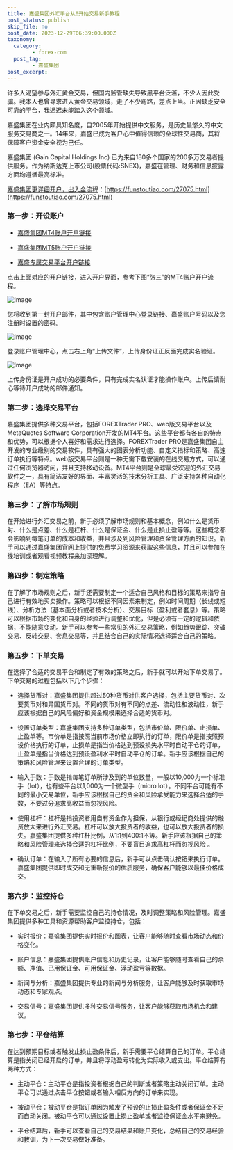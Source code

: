```yaml
---
title: 嘉盛集团外汇平台从0开始交易新手教程
post_status: publish
skip_file: no
post_date: 2023-12-29T06:39:00.000Z
taxonomy:
  category:
        - forex-com
  post_tag:
        - 嘉盛集团
post_excerpt: 
---
```

许多人渴望参与外汇黄金交易，但国内监管缺失导致黑平台泛滥，不少人因此受骗。我本人也曾寻求进入黄金交易领域，走了不少弯路，差点上当。正因缺乏安全可靠的平台，我迟迟未能踏入这个领域。

嘉盛集团在业内颇具知名度，自2005年开始提供中文服务，是历史最悠久的中文服务交易商之一。14年来，嘉盛已成为客户心中值得信赖的全球性交易商，其将保障客户资金安全视为己任。

嘉盛集团 (Gain Capital Holdings Inc) 已为来自180多个国家的200多万交易者提供服务。作为纳斯达克上市公司(股票代码:SNEX)，嘉盛在管理、财务和信息披露方面均遵循最高标准。

[嘉盛集团更详细开户，出入金流程](https://funstoutiao.com/27075.html)：[https://funstoutiao.com/27075.html](https://funstoutiao.com/27075.html)

### 第一步：开设账户

* [嘉盛集团MT4账户开户链接](https://s.ssgg.net/jsmt4)

* [嘉盛集团MT5账户开户链接](https://s.ssgg.net/jsmt5)

* [嘉盛专属交易平台开户链接](https://s.ssgg.net/js)

点击上面对应的开户链接，进入开户界面，参考下图“张三”的MT4账户开户流程。

![Image](https://prod-files-secure.s3.us-west-2.amazonaws.com/39ed1227-6d7d-4570-be36-9ccd4a2c4241/7a167aea-686b-400d-af59-4e18eb607a40/640.png?X-Amz-Algorithm=AWS4-HMAC-SHA256&X-Amz-Content-Sha256=UNSIGNED-PAYLOAD&X-Amz-Credential=ASIAZI2LB466XAMEG4MV%2F20250503%2Fus-west-2%2Fs3%2Faws4_request&X-Amz-Date=20250503T221308Z&X-Amz-Expires=3600&X-Amz-Security-Token=IQoJb3JpZ2luX2VjEF4aCXVzLXdlc3QtMiJIMEYCIQDLT5CwmrXpCWbkSbmTCW6UYfXym3eTThBfdyt7SenUEAIhAID4xT2m5mrVVmSZNGWfcQQE1rkcLjaOTdR0RBSFM6uSKogECPf%2F%2F%2F%2F%2F%2F%2F%2F%2F%2FwEQABoMNjM3NDIzMTgzODA1IgxJbV74LuMeIVmOrqIq3AM6g1OAykZDLUoXvYvlCXih7SCN2BO2O4EBRs6FjdpgOAD9GN3xXM0%2F2LergYMbnw9THGICxP6LMjr4EJjvYyFerFkCrwXU8YyGcVsbnkFbp6gtG8%2FrDWwdJsvhAqa%2BxLF59av1YxgWPnpr67Woj1RgyqrU4InmBimJL09Ca3PKCvBIsHTL%2FNKiuAUrYkNiVJpEntUsZa1zatiwdYvtU%2Bj%2BYHx%2BCrQ7AWjFes4wJFbDpLk%2FAf3x%2F566JJU1OGk5eAofpk%2FD4zSPYz1rtLKL4BRBlYjmmHlvo60ptnFynYou2WKz5q8pe%2BD3d5b9QznGqmfYDltmxW6FLKfOQhSm%2Bddek2u0n9wMMrqCrNujJvJAH95Eh4rhziYH8gnOYtnF9tEIaW8H94zrMuUY%2FHCQpsExGnWciLOVzYjDpAxQDqNQ4yvruZ0JKJWWGujG%2B5HWdpqZfA5Lj0%2FabrGFxkcFfXomlm4vI6pDt6KZN9E1rv7Vcuxfc9GXSNUVft4vhjOMPVMaKahBqqWYu%2FNlNDYF879l1k96BTqNoPERAuydNQQo0k5D4EO%2F715BuYLNCCmT8Zseh4IMDvabKCw4QD58Q2CFz1i%2F60QMhPdga3LBOo75g6JsRfNRFKrcLao03TC%2FotrABjqkAVIBbF%2BTZUkQRAQMRBj4T7YoRLbYbxbVnDD%2FhNg5F%2Fsf55x7oX9gWuiHMYQHZjL%2F7wSw45pMKQvUH%2FWps94lJD5KLKfYRP6HONMTvazlcKBGFZZBDNmZJlEMEnj5kaw0sRWHzJqj1sHqkmwzcTDnXROrzHDHO5ZLxQkBjQhC7RUVEJCkcMDn9ecsuV0sknjaZQLjnmttLrg5jRA8SetDFbWI0i1J&X-Amz-Signature=d0e4e7120fc4c65bb706aa08247ae4fe7d84e6cdde12bad19ede970696336c72&X-Amz-SignedHeaders=host&x-id=GetObject)

您将收到第一封开户邮件，其中包含账户管理中心登录链接、嘉盛账户号码以及您注册时设置的密码。

![Image](https://prod-files-secure.s3.us-west-2.amazonaws.com/39ed1227-6d7d-4570-be36-9ccd4a2c4241/eaa1c6b3-2877-4284-a0e1-530e222c27fb/image.png?X-Amz-Algorithm=AWS4-HMAC-SHA256&X-Amz-Content-Sha256=UNSIGNED-PAYLOAD&X-Amz-Credential=ASIAZI2LB466XAMEG4MV%2F20250503%2Fus-west-2%2Fs3%2Faws4_request&X-Amz-Date=20250503T221308Z&X-Amz-Expires=3600&X-Amz-Security-Token=IQoJb3JpZ2luX2VjEF4aCXVzLXdlc3QtMiJIMEYCIQDLT5CwmrXpCWbkSbmTCW6UYfXym3eTThBfdyt7SenUEAIhAID4xT2m5mrVVmSZNGWfcQQE1rkcLjaOTdR0RBSFM6uSKogECPf%2F%2F%2F%2F%2F%2F%2F%2F%2F%2FwEQABoMNjM3NDIzMTgzODA1IgxJbV74LuMeIVmOrqIq3AM6g1OAykZDLUoXvYvlCXih7SCN2BO2O4EBRs6FjdpgOAD9GN3xXM0%2F2LergYMbnw9THGICxP6LMjr4EJjvYyFerFkCrwXU8YyGcVsbnkFbp6gtG8%2FrDWwdJsvhAqa%2BxLF59av1YxgWPnpr67Woj1RgyqrU4InmBimJL09Ca3PKCvBIsHTL%2FNKiuAUrYkNiVJpEntUsZa1zatiwdYvtU%2Bj%2BYHx%2BCrQ7AWjFes4wJFbDpLk%2FAf3x%2F566JJU1OGk5eAofpk%2FD4zSPYz1rtLKL4BRBlYjmmHlvo60ptnFynYou2WKz5q8pe%2BD3d5b9QznGqmfYDltmxW6FLKfOQhSm%2Bddek2u0n9wMMrqCrNujJvJAH95Eh4rhziYH8gnOYtnF9tEIaW8H94zrMuUY%2FHCQpsExGnWciLOVzYjDpAxQDqNQ4yvruZ0JKJWWGujG%2B5HWdpqZfA5Lj0%2FabrGFxkcFfXomlm4vI6pDt6KZN9E1rv7Vcuxfc9GXSNUVft4vhjOMPVMaKahBqqWYu%2FNlNDYF879l1k96BTqNoPERAuydNQQo0k5D4EO%2F715BuYLNCCmT8Zseh4IMDvabKCw4QD58Q2CFz1i%2F60QMhPdga3LBOo75g6JsRfNRFKrcLao03TC%2FotrABjqkAVIBbF%2BTZUkQRAQMRBj4T7YoRLbYbxbVnDD%2FhNg5F%2Fsf55x7oX9gWuiHMYQHZjL%2F7wSw45pMKQvUH%2FWps94lJD5KLKfYRP6HONMTvazlcKBGFZZBDNmZJlEMEnj5kaw0sRWHzJqj1sHqkmwzcTDnXROrzHDHO5ZLxQkBjQhC7RUVEJCkcMDn9ecsuV0sknjaZQLjnmttLrg5jRA8SetDFbWI0i1J&X-Amz-Signature=c639a7bf62df27bc4fd506d615dc05141b019acc0b2879546b92c44a7d81ebee&X-Amz-SignedHeaders=host&x-id=GetObject)

登录账户管理中心，点击右上角“上传文件”，上传身份证正反面完成实名验证。

![Image](https://prod-files-secure.s3.us-west-2.amazonaws.com/39ed1227-6d7d-4570-be36-9ccd4a2c4241/54090639-09fc-46b4-a135-e0289f707147/image.png?X-Amz-Algorithm=AWS4-HMAC-SHA256&X-Amz-Content-Sha256=UNSIGNED-PAYLOAD&X-Amz-Credential=ASIAZI2LB466XAMEG4MV%2F20250503%2Fus-west-2%2Fs3%2Faws4_request&X-Amz-Date=20250503T221308Z&X-Amz-Expires=3600&X-Amz-Security-Token=IQoJb3JpZ2luX2VjEF4aCXVzLXdlc3QtMiJIMEYCIQDLT5CwmrXpCWbkSbmTCW6UYfXym3eTThBfdyt7SenUEAIhAID4xT2m5mrVVmSZNGWfcQQE1rkcLjaOTdR0RBSFM6uSKogECPf%2F%2F%2F%2F%2F%2F%2F%2F%2F%2FwEQABoMNjM3NDIzMTgzODA1IgxJbV74LuMeIVmOrqIq3AM6g1OAykZDLUoXvYvlCXih7SCN2BO2O4EBRs6FjdpgOAD9GN3xXM0%2F2LergYMbnw9THGICxP6LMjr4EJjvYyFerFkCrwXU8YyGcVsbnkFbp6gtG8%2FrDWwdJsvhAqa%2BxLF59av1YxgWPnpr67Woj1RgyqrU4InmBimJL09Ca3PKCvBIsHTL%2FNKiuAUrYkNiVJpEntUsZa1zatiwdYvtU%2Bj%2BYHx%2BCrQ7AWjFes4wJFbDpLk%2FAf3x%2F566JJU1OGk5eAofpk%2FD4zSPYz1rtLKL4BRBlYjmmHlvo60ptnFynYou2WKz5q8pe%2BD3d5b9QznGqmfYDltmxW6FLKfOQhSm%2Bddek2u0n9wMMrqCrNujJvJAH95Eh4rhziYH8gnOYtnF9tEIaW8H94zrMuUY%2FHCQpsExGnWciLOVzYjDpAxQDqNQ4yvruZ0JKJWWGujG%2B5HWdpqZfA5Lj0%2FabrGFxkcFfXomlm4vI6pDt6KZN9E1rv7Vcuxfc9GXSNUVft4vhjOMPVMaKahBqqWYu%2FNlNDYF879l1k96BTqNoPERAuydNQQo0k5D4EO%2F715BuYLNCCmT8Zseh4IMDvabKCw4QD58Q2CFz1i%2F60QMhPdga3LBOo75g6JsRfNRFKrcLao03TC%2FotrABjqkAVIBbF%2BTZUkQRAQMRBj4T7YoRLbYbxbVnDD%2FhNg5F%2Fsf55x7oX9gWuiHMYQHZjL%2F7wSw45pMKQvUH%2FWps94lJD5KLKfYRP6HONMTvazlcKBGFZZBDNmZJlEMEnj5kaw0sRWHzJqj1sHqkmwzcTDnXROrzHDHO5ZLxQkBjQhC7RUVEJCkcMDn9ecsuV0sknjaZQLjnmttLrg5jRA8SetDFbWI0i1J&X-Amz-Signature=5a65b59c027eadf4636cfaf857b5ec46c1add33eb3b7c911701b9fa0821a2157&X-Amz-SignedHeaders=host&x-id=GetObject)

上传身份证是开户成功的必要条件，只有完成实名认证才能操作账户。上传后请耐心等待开户成功的邮件通知。

### 第二步：选择交易平台

嘉盛集团提供多种交易平台，包括FOREXTrader PRO、web版交易平台以及MetaQuotes Software Corporation开发的MT4平台。这些平台都有各自的特点和优势，可以根据个人喜好和需求进行选择。FOREXTrader PRO是嘉盛集团自主开发的专业级别的交易软件，具有强大的图表分析功能、自定义指标和策略、高速订单执行等特点。web版交易平台则是一种无需下载安装的在线交易方式，可以通过任何浏览器访问，并且支持移动设备。MT4平台则是全球最受欢迎的外汇交易软件之一，具有简洁友好的界面、丰富灵活的技术分析工具、广泛支持各种自动化程序（EA）等特点。

### 第三步：了解市场规则

在开始进行外汇交易之前，新手必须了解市场规则和基本概念，例如什么是货币对、什么是点差、什么是杠杆、什么是保证金、什么是止损止盈等等。这些概念都会影响到每笔订单的成本和收益，并且涉及到风险管理和资金管理方面的知识。新手可以通过嘉盛集团官网上提供的免费学习资源来获取这些信息，并且可以参加在线培训或者观看视频教程来加深理解。

### 第四步：制定策略

在了解了市场规则之后，新手还需要制定一个适合自己风格和目标的策略来指导自己进行有效地买卖操作。策略可以根据不同因素来制定，例如时间周期（长线或短线）、分析方法（基本面分析或者技术分析）、交易目标（盈利或者套息）等。策略可以根据市场的变化和自身的经验进行调整和优化，但是必须有一定的逻辑和依据，不能随意变动。新手可以参考一些常见的外汇交易策略，例如趋势跟踪、突破交易、反转交易、套息交易等，并且结合自己的实际情况选择适合自己的策略。

### 第五步：下单交易

在选择了合适的交易平台和制定了有效的策略之后，新手就可以开始下单交易了。下单交易的过程包括以下几个步骤：

* 选择货币对：嘉盛集团提供超过50种货币对供客户选择，包括主要货币对、次要货币对和异国货币对。不同的货币对有不同的点差、流动性和波动性，新手应该根据自己的风险偏好和资金规模来选择合适的货币对。

* 设置订单类型：嘉盛集团支持多种订单类型，包括市价单、限价单、止损单、止盈单等。市价单是指按照当前市场价格立即执行的订单，限价单是指按照预设价格执行的订单，止损单是指当价格达到预设损失水平时自动平仓的订单，止盈单是指当价格达到预设盈利水平时自动平仓的订单。新手应该根据自己的策略和风险管理来设置合理的订单类型。

* 输入手数：手数是指每笔订单所涉及到的单位数量，一般以10,000为一个标准手（lot），也有些平台以1,000为一个微型手（micro lot）。不同平台可能有不同的最小交易单位，新手应该根据自己的资金和风险承受能力来选择合适的手数，不要过分追求高收益而忽视风险。

* 使用杠杆：杠杆是指投资者用自有资金作为担保，从银行或经纪商处提供的融资放大来进行外汇交易。杠杆可以放大投资者的收益，也可以放大投资者的损失。嘉盛集团提供多种杠杆比例，从1:1到400:1不等。新手应该根据自己的策略和风险管理来选择合适的杠杆比例，不要盲目追求高杠杆而忽视风险 。

* 确认订单：在输入了所有必要的信息后，新手可以点击确认按钮来执行订单。嘉盛集团提供即时成交和无重新报价的优质服务，确保客户能够以最佳价格成交。

### 第六步：监控持仓

在下单交易之后，新手需要监控自己的持仓情况，及时调整策略和风险管理。嘉盛集团提供多种工具和资源帮助客户监控持仓，包括：

* 实时报价：嘉盛集团提供实时报价和图表，让客户能够随时查看市场动态和价格变化。

* 账户信息：嘉盛集团提供账户信息和历史记录，让客户能够随时查看自己的余额、净值、已用保证金、可用保证金、浮动盈亏等数据。

* 新闻与分析：嘉盛集团提供专业的新闻与分析服务，让客户能够及时获取市场动态和专家观点。

* 交易信号：嘉盛集团提供多种交易信号服务，让客户能够获取市场机会和建议。

### 第七步：平仓结算

在达到预期目标或者触发止损止盈条件后，新手需要平仓结算自己的订单。平仓结算是指关闭已经开启的订单，并且将浮动盈亏转化为实际收入或支出。平仓结算有两种方式：

* 主动平仓：主动平仓是指投资者根据自己的判断或者策略主动关闭订单。主动平仓可以通过点击平仓按钮或者输入相反方向的订单来实现。

* 被动平仓：被动平仓是指订单因为触发了预设的止损止盈条件或者保证金不足而自动关闭。被动平仓可以通过设置止损止盈单或者监控保证金水平来避免。

* 平仓结算后，新手可以查看自己的交易结果和账户变化，总结自己的交易经验和教训，为下一次交易做好准备。